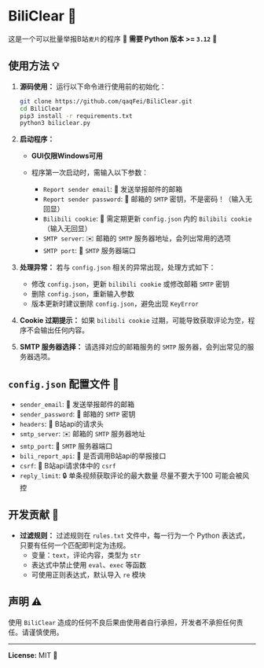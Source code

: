 # BiliClear 🎯
这是一个可以批量举报B站`麦片`的程序 🚨
**需要 Python 版本 >= `3.12`** 🐍

## 使用方法 💡
1. **源码使用：**
   运行以下命令进行使用前的初始化：

   ```bash
   git clone https://github.com/qaqFei/BiliClear.git
   cd BiliClear
   pip3 install -r requirements.txt
   python3 biliclear.py
   ```

2. **启动程序：**
   - **GUI仅限Windows可用**

   - 程序第一次启动时，需输入以下参数：
      - `Report sender email`: 📧 发送举报邮件的邮箱
      - `Report sender password`: 🔑 邮箱的 `SMTP` 密钥，不是密码！（输入无回显）
      - `Bilibili cookie`: 🍪 需定期更新 `config.json` 内的 `Bilibili cookie`（输入无回显）
      - `SMTP server`: ✉️ 邮箱的 `SMTP` 服务器地址，会列出常用的选项
      - `SMTP port`: 🚪 `SMTP` 服务器端口

3. **处理异常：**
   若与 `config.json` 相关的异常出现，处理方式如下：
   - 修改 `config.json`，更新 `bilibili cookie` 或修改邮箱 `SMTP` 密钥
   - 删除 `config.json`，重新输入参数
   - 版本更新时建议删除 `config.json`，避免出现 `KeyError`

4. **Cookie 过期提示：**
   如果 `bilibili cookie` 过期，可能导致获取评论为空，程序不会输出任何内容。

5. **SMTP 服务器选择：**
   请选择对应的邮箱服务的 `SMTP` 服务器，会列出常见的服务器选项。

## `config.json` 配置文件 📝
- `sender_email`: 📧 发送举报邮件的邮箱
- `sender_password`: 🔑 邮箱的 `SMTP` 密钥
- `headers`: 📨 B站api的请求头
- `smtp_server`: ✉️ 邮箱的 `SMTP` 服务器地址
- `smtp_port`: 🚪 `SMTP` 服务器端口
- `bili_report_api`: 📡 是否调用B站api的举报接口
- `csrf`: 🔐 B站api请求体中的 `csrf`
- `reply_limit`: 🔒 单条视频获取评论的最大数量 尽量不要大于100 可能会被风控

## 开发贡献 🤝
- **过滤规则：**
  过滤规则在 `rules.txt` 文件中，每一行为一个 Python 表达式，只要有任何一个匹配即判定为违规。
  - 变量：`text`，评论内容，类型为 `str`
  - 表达式中禁止使用 `eval`、`exec` 等函数
  - 可使用正则表达式，默认导入 `re` 模块

## 声明 ⚠️
使用 `BiliClear` 造成的任何不良后果由使用者自行承担，开发者不承担任何责任。请谨慎使用。

---

**License:** MIT 📄
